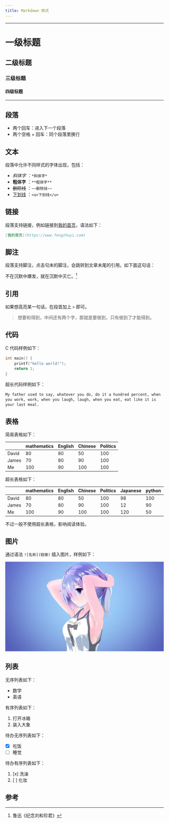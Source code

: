```yaml
---
title: Markdown 样式
---
```


---

# 一级标题

## 二级标题

### 三级标题

#### 四级标题

---

## 段落

- 两个回车：进入下一个段落
- 两个空格 + 回车：同个段落里换行

## 文本

段落中允许不同样式的字体出现，包括：

- *斜体字* ：`*斜体字*`
- **粗体字** ：`**粗体字**`
- ~~删除线~~ ：`~~删除线~~` 
- <u>下划线</u> ：`<u>下划线</u>`

## 链接

段落支持链接，例如链接到[我的首页](https://www.fengzhuyi.com)，语法如下：

```markdown
[我的首页](https://www.fengzhuyi.com)
```

## 脚注

段落支持脚注，点击句末的脚注，会跳转到文章末尾的引用。如下面这句话：

不在沉默中爆发，就在沉默中灭亡。[^luxun]

## 引用

如果想高亮某一句话，在段首加上 `>` 即可。 

> 想要和得到，中间还有两个字，那就是要做到，只有做到了才能得到。

## 代码

C 代码样例如下：

```c
int main() {
	printf("hello world!");
	return 1;
}
```

超长代码样例如下：

```
My father used to say, whatever you do, do it a hundred percent, when you work, work, when you laugh, laugh, when you eat, eat like it is your last meal.
```

## 表格

简易表格如下：

|       | mathematics | English | Chinese | Politics |
| ----- | ----------- | ------- | ------- | -------- |
| David | 80          | 80      | 50      | 100      |
| James | 70          | 80      | 90      | 100      |
| Me    | 100         | 90      | 100     | 100      |

超长表格如下：

|       | mathematics | English | Chinese | Politics | Japanese | python | basketball | javascript |
| ----- | ----------- | ------- | ------- | -------- | -------- | ------ | ---------- | ---------- |
| David | 80          | 80      | 50      | 100      | 98       | 100    | 99         | 1          |
| James | 70          | 80      | 90      | 100      | 12       | 90     | 88         | 2          |
| Me    | 100         | 90      | 100     | 100      | 120      | 50     | 77         | 3          |

不过一般不使用超长表格，影响阅读体验。

## 图片

通过语法 `![名称](链接)` 插入图片，样例如下：

![picture](img/big.jpg)

## 列表

无序列表如下：

- 数学
- 英语

有序列表如下：

1. 打开冰箱
2. 装入大象

待办无序列表如下：

- [x] 吃饭
- [ ] 睡觉

待办有序列表如下：

1. [x] 洗澡
2. [ ] 化妆

## 参考

[^luxun]: 鲁迅《纪念刘和珍君》